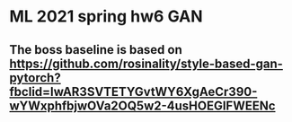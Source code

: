 # ML 2021 spring hw6 GAN
## The boss baseline is based on https://github.com/rosinality/style-based-gan-pytorch?fbclid=IwAR3SVTETYGvtWY6XgAeCr390-wYWxphfbjwOVa2OQ5w2-4usHOEGIFWEENc
